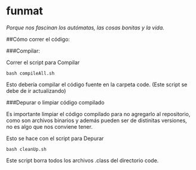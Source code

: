 # funmat

_Porque nos fascinan los autómatas, las cosas bonitas y la vida._

##Cómo correr el código:

###Compilar:

Correr el script para Compilar

    bash compileAll.sh

Esto debería compilar el código fuente en la carpeta code.
(Este script se debe de ir actualizando)


###Depurar o limpiar código compilado

Es importante limpiar el código compilado para no agregarlo al repositorio,
como son archivos binarios y además pueden ser de distinitas versiones, no es algo
que nos conviene tener.

Esto se hace con el script para Depurar

    bash cleanUp.sh

Este script borra todos los archivos .class del directorio code.
